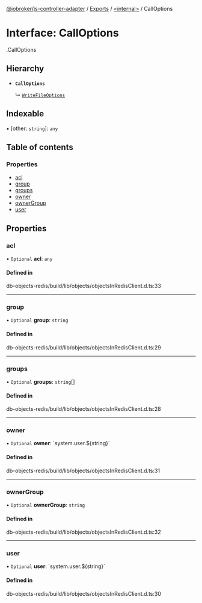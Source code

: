 [@iobroker/js-controller-adapter](../README.md) / [Exports](../modules.md) / [<internal\>](../modules/internal_.md) / CallOptions

# Interface: CallOptions

[<internal>](../modules/internal_.md).CallOptions

## Hierarchy

- **`CallOptions`**

  ↳ [`WriteFileOptions`](internal_.WriteFileOptions.md)

## Indexable

▪ [other: `string`]: `any`

## Table of contents

### Properties

- [acl](internal_.CallOptions.md#acl)
- [group](internal_.CallOptions.md#group)
- [groups](internal_.CallOptions.md#groups)
- [owner](internal_.CallOptions.md#owner)
- [ownerGroup](internal_.CallOptions.md#ownergroup)
- [user](internal_.CallOptions.md#user)

## Properties

### acl

• `Optional` **acl**: `any`

#### Defined in

db-objects-redis/build/lib/objects/objectsInRedisClient.d.ts:33

___

### group

• `Optional` **group**: `string`

#### Defined in

db-objects-redis/build/lib/objects/objectsInRedisClient.d.ts:29

___

### groups

• `Optional` **groups**: `string`[]

#### Defined in

db-objects-redis/build/lib/objects/objectsInRedisClient.d.ts:28

___

### owner

• `Optional` **owner**: \`system.user.${string}\`

#### Defined in

db-objects-redis/build/lib/objects/objectsInRedisClient.d.ts:31

___

### ownerGroup

• `Optional` **ownerGroup**: `string`

#### Defined in

db-objects-redis/build/lib/objects/objectsInRedisClient.d.ts:32

___

### user

• `Optional` **user**: \`system.user.${string}\`

#### Defined in

db-objects-redis/build/lib/objects/objectsInRedisClient.d.ts:30
